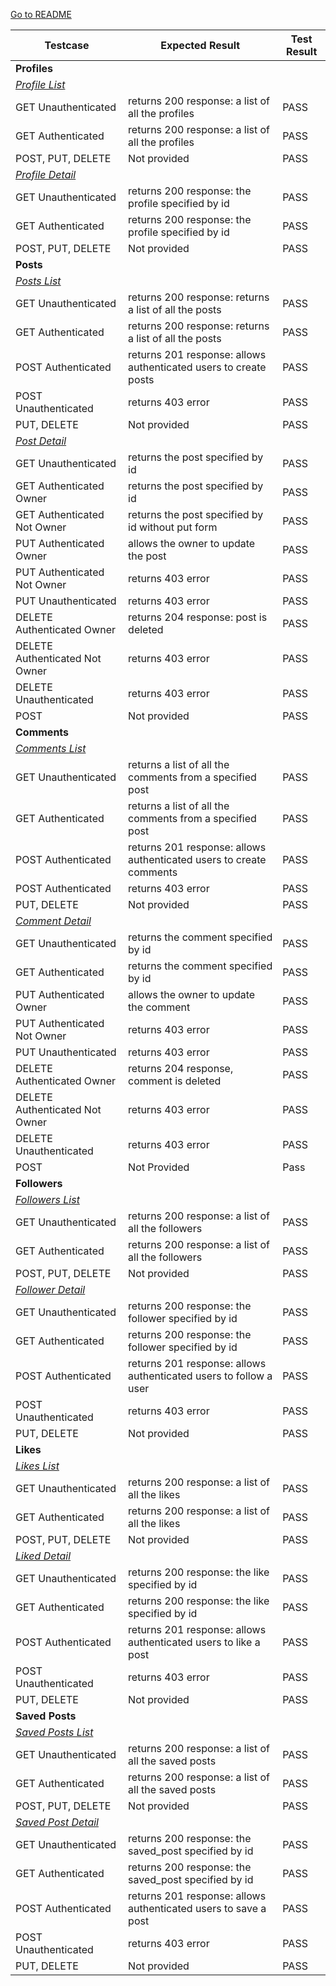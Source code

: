 [Go to README](README.md)

| Testcase | Expected Result | Test Result |
| -------- | --------------- | ----------- |
| **Profiles** | | | |
| _[Profile List](https://only-cute-api-2dbb94224813.herokuapp.com/profiles/)_ | | |
| GET Unauthenticated | returns 200 response: a list of all the profiles | PASS |
| GET Authenticated | returns 200 response: a list of all the profiles | PASS |
| POST, PUT, DELETE | Not provided | PASS |
| _[Profile Detail](https://only-cute-api-2dbb94224813.herokuapp.com/profiles/1)_ | | |
| GET Unauthenticated | returns 200 response: the profile specified by id | PASS |
| GET Authenticated | returns 200 response: the profile specified by id | PASS |
| POST, PUT, DELETE | Not provided | PASS |
| **Posts** | | |
| _[Posts List](https://only-cute-api-2dbb94224813.herokuapp.com/posts/)_ | | |
| GET Unauthenticated | returns 200 response: returns a list of all the posts | PASS |
| GET Authenticated | returns 200 response: returns a list of all the posts |PASS |
| POST Authenticated | returns 201 response: allows authenticated users to create posts | PASS |
| POST Unauthenticated | returns 403 error | PASS |
| PUT, DELETE | Not provided | PASS |
| _[Post Detail](https://only-cute-api-2dbb94224813.herokuapp.com/posts/3)_ | | |
| GET Unauthenticated | returns the post specified by id | PASS |
| GET Authenticated Owner | returns the post specified by id | PASS |
| GET Authenticated Not Owner | returns the post specified by id without put form | PASS |
| PUT Authenticated Owner | allows the owner to update the post | PASS |
| PUT Authenticated Not Owner | returns 403 error | PASS |
| PUT Unauthenticated | returns 403 error | PASS |
| DELETE Authenticated Owner | returns 204 response: post is deleted | PASS |
| DELETE Authenticated Not Owner | returns 403 error | PASS |
| DELETE Unauthenticated | returns 403 error | PASS |
| POST | Not provided | PASS |
| **Comments** | | |
| _[Comments List](https://only-cute-api-2dbb94224813.herokuapp.com/comments/)_ | | |
| GET Unauthenticated | returns a list of all the comments from a specified post | PASS |
| GET Authenticated | returns a list of all the comments from a specified post | PASS |
| POST Authenticated | returns 201 response: allows authenticated users to create comments | PASS |
| POST Authenticated | returns 403 error | PASS |
| PUT, DELETE | Not provided | PASS |  |
| _[Comment Detail](https://only-cute-api-2dbb94224813.herokuapp.com/comments/3)_ | | |
| GET Unauthenticated | returns the comment specified by id | PASS |
| GET Authenticated | returns the comment specified by id | PASS |
| PUT Authenticated Owner | allows the owner to update the comment | PASS |
| PUT Authenticated Not Owner | returns 403 error | PASS |
| PUT Unauthenticated | returns 403 error | PASS |
| DELETE Authenticated Owner | returns 204 response, comment is deleted | PASS |
| DELETE Authenticated Not Owner | returns 403 error | PASS |
| DELETE Unauthenticated | returns 403 error | PASS |
| POST | Not Provided | Pass |
| **Followers** | | |
| _[Followers List](https://only-cute-api-2dbb94224813.herokuapp.com/followers/)_ | | |
| GET Unauthenticated | returns 200 response: a list of all the followers | PASS |
| GET Authenticated | returns 200 response: a list of all the followers | PASS |
| POST, PUT, DELETE | Not provided | PASS |
| _[Follower Detail](https://only-cute-api-2dbb94224813.herokuapp.com/followers/5/)_ | | |
| GET Unauthenticated | returns 200 response: the follower specified by id | PASS |
| GET Authenticated | returns 200 response: the follower specified by id | PASS |
| POST Authenticated | returns 201 response: allows authenticated users to follow a user | PASS |
| POST Unauthenticated | returns 403 error | PASS |
| PUT, DELETE | Not provided | PASS |
| **Likes** | | |
| _[Likes List](https://only-cute-api-2dbb94224813.herokuapp.com/likes/)_ | | |
| GET Unauthenticated | returns 200 response: a list of all the likes | PASS |
| GET Authenticated | returns 200 response: a list of all the likes | PASS |
| POST, PUT, DELETE | Not provided | PASS |
| _[Liked Detail](https://only-cute-api-2dbb94224813.herokuapp.com/likes/2)_ | | |
| GET Unauthenticated | returns 200 response: the like specified by id | PASS |
| GET Authenticated | returns 200 response: the like specified by id | PASS |
| POST Authenticated | returns 201 response: allows authenticated users to like a post | PASS |
| POST Unauthenticated | returns 403 error | PASS |
| PUT, DELETE | Not provided | PASS |
| **Saved Posts** | | |
| _[Saved Posts List](https://only-cute-api-2dbb94224813.herokuapp.com/saved_posts/)_ | | |
| GET Unauthenticated | returns 200 response: a list of all the saved posts | PASS |
| GET Authenticated | returns 200 response: a list of all the saved posts | PASS |
| POST, PUT, DELETE | Not provided | PASS |
| _[Saved Post Detail](https://only-cute-api-2dbb94224813.herokuapp.com/saved_posts/2)_ | | |
| GET Unauthenticated | returns 200 response: the saved_post specified by id | PASS |
| GET Authenticated | returns 200 response: the saved_post specified by id | PASS |
| POST Authenticated | returns 201 response: allows authenticated users to save a post | PASS |
| POST Unauthenticated | returns 403 error | PASS |
| PUT, DELETE | Not provided | PASS |
